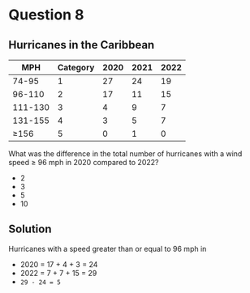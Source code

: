 # Question 8

## Hurricanes in the Caribbean

|MPH|Category|2020|2021|2022|
|-------------|---------|------|-----|-----|
|74-95|1|27|24|19|
|96-110|2|17|11|15|
|111-130|3|4|9|7|
|131-155|4|3|5|7|
|≥156|5|0|1|0|

What was the difference in the total number of hurricanes with a wind speed ≥ 96 mph in 2020 compared to 2022?

* 2
* 3
* 5
* 10

## Solution

Hurricanes with a speed greater than or equal to 96 mph in

* 2020 = 17 + 4 + 3    =    24
* 2022 = 7 + 7 + 15    =    29
* `29 - 24 = 5`
  